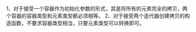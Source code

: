 1、对于接受一个容器作为初始化参数的形式，其是将所有的元素完全的拷贝，两个容器的容器类型和元素类型都必须相等。
2、对于接受两个迭代器创建拷贝的构造函数，不要求容器类型相当，只要元素类型可以转换即可。